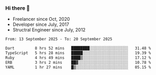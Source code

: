 ### Hi there 👋

- Freelancer since Oct, 2020
- Developer since July, 2017
- Structral Engineer since July, 2012

<!--START_SECTION:waka-->

```txt
From: 13 September 2025 - To: 20 September 2025

Dart         8 hrs 52 mins   ████████░░░░░░░░░░░░░░░░░   31.48 %
TypeScript   5 hrs 28 mins   █████░░░░░░░░░░░░░░░░░░░░   19.39 %
Ruby         4 hrs 49 mins   ████▒░░░░░░░░░░░░░░░░░░░░   17.12 %
ERB          3 hrs 2 mins    ██▓░░░░░░░░░░░░░░░░░░░░░░   10.78 %
YAML         1 hr 27 mins    █▒░░░░░░░░░░░░░░░░░░░░░░░   05.15 %
```

<!--END_SECTION:waka-->
